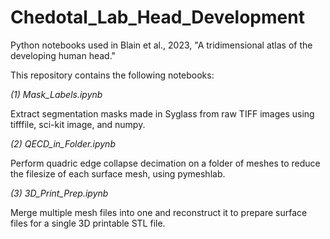 # Chedotal_Lab_Head_Development
Python notebooks used in Blain et al., 2023, "A tridimensional atlas of the developing human head." 

This repository contains the following notebooks:

*(1) Mask_Labels.ipynb*

Extract segmentation masks made in Syglass from raw TIFF images using tifffile, sci-kit image, and numpy. 

*(2) QECD_in_Folder.ipynb*

Perform quadric edge collapse decimation on a folder of meshes to reduce the filesize of each surface mesh, using pymeshlab. 

*(3) 3D_Print_Prep.ipynb*

Merge multiple mesh files into one and reconstruct it to prepare surface files for a single 3D printable STL file.  
